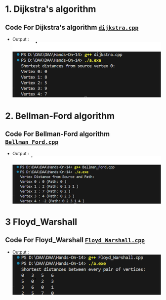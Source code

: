# 1. Dijkstra's algorithm
## Code For Dijkstra's algorithm [`dijkstra.cpp`](/Hands-On-14/dijkstra.cpp)
* Output :</br>![`dijkstra_output`](/Hands-On-14/dijkstra_output.png)
# 2. Bellman-Ford algorithm
## Code For Bellman-Ford algorithm [`Bellman_Ford.cpp`](/Hands-On-14/Bellman_Ford.cpp)
* Output :</br>![`Bellman_Ford_Output`](/Hands-On-14/Bellman_Ford_Output.png)

# 3 Floyd_Warshall
## Code For Floyd_Warshall  [`Floyd_Warshall.cpp`](/Hands-On-14/Floyd_Warshall.cpp)
* Output :</br>![`Floyd_Warshall`](/Hands-On-14/Floyd_Warshall.png)